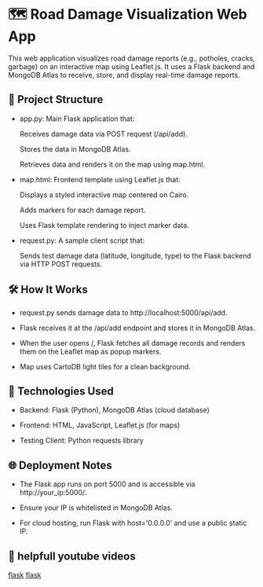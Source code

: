 # 🗺️ Road Damage Visualization Web App
This web application visualizes road damage reports (e.g., potholes, cracks, garbage) on an interactive map using Leaflet.js. It uses a Flask backend and MongoDB Atlas to receive, store, and display real-time damage reports.

## 📂 Project Structure
- app.py: Main Flask application that:

  Receives damage data via POST request (/api/add).

  Stores the data in MongoDB Atlas.

  Retrieves data and renders it on the map using map.html.

- map.html: Frontend template using Leaflet.js that:

  Displays a styled interactive map centered on Cairo.

  Adds markers for each damage report.

  Uses Flask template rendering to inject marker data.

- request.py: A sample client script that:

  Sends test damage data (latitude, longitude, type) to the Flask backend via HTTP POST requests.

## 🛠️ How It Works
- request.py sends damage data to http://localhost:5000/api/add.

- Flask receives it at the /api/add endpoint and stores it in MongoDB Atlas.

- When the user opens /, Flask fetches all damage records and renders them on the Leaflet map as popup markers.

- Map uses CartoDB light tiles for a clean background.

## 🔧 Technologies Used
- Backend: Flask (Python), MongoDB Atlas (cloud database)

- Frontend: HTML, JavaScript, Leaflet.js (for maps)

- Testing Client: Python requests library

## 🌐 Deployment Notes
- The Flask app runs on port 5000 and is accessible via http://your_ip:5000/.

- Ensure your IP is whitelisted in MongoDB Atlas.

- For cloud hosting, run Flask with host='0.0.0.0' and use a public static IP.

## 🎥 helpfull youtube videos

[flask](https://youtu.be/Ze_lPWFQmXI?si=46FioDt0Q-AQt8i1)
[flask](https://youtu.be/07qgoQngK2Q?si=TSSNi-Frq_0fFoNR)